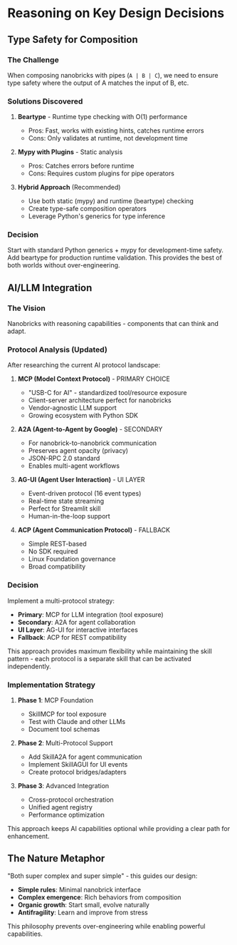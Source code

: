 # Reasoning on Key Design Decisions

## Type Safety for Composition

### The Challenge

When composing nanobricks with pipes (`A | B | C`), we need to ensure type safety where the output of A matches the input of B, etc.

### Solutions Discovered

1. **Beartype** - Runtime type checking with O(1) performance

   - Pros: Fast, works with existing hints, catches runtime errors
   - Cons: Only validates at runtime, not development time

2. **Mypy with Plugins** - Static analysis

   - Pros: Catches errors before runtime
   - Cons: Requires custom plugins for pipe operators

3. **Hybrid Approach** (Recommended)
   - Use both static (mypy) and runtime (beartype) checking
   - Create type-safe composition operators
   - Leverage Python's generics for type inference

### Decision

Start with standard Python generics + mypy for development-time safety. Add beartype for production runtime validation. This provides the best of both worlds without over-engineering.

## AI/LLM Integration

### The Vision

Nanobricks with reasoning capabilities - components that can think and adapt.

### Protocol Analysis (Updated)

After researching the current AI protocol landscape:

1. **MCP (Model Context Protocol)** - PRIMARY CHOICE

   - "USB-C for AI" - standardized tool/resource exposure
   - Client-server architecture perfect for nanobricks
   - Vendor-agnostic LLM support
   - Growing ecosystem with Python SDK

2. **A2A (Agent-to-Agent by Google)** - SECONDARY

   - For nanobrick-to-nanobrick communication
   - Preserves agent opacity (privacy)
   - JSON-RPC 2.0 standard
   - Enables multi-agent workflows

3. **AG-UI (Agent User Interaction)** - UI LAYER

   - Event-driven protocol (16 event types)
   - Real-time state streaming
   - Perfect for Streamlit skill
   - Human-in-the-loop support

4. **ACP (Agent Communication Protocol)** - FALLBACK
   - Simple REST-based
   - No SDK required
   - Linux Foundation governance
   - Broad compatibility

### Decision

Implement a multi-protocol strategy:

- **Primary**: MCP for LLM integration (tool exposure)
- **Secondary**: A2A for agent collaboration
- **UI Layer**: AG-UI for interactive interfaces
- **Fallback**: ACP for REST compatibility

This approach provides maximum flexibility while maintaining the skill pattern - each protocol is a separate skill that can be activated independently.

### Implementation Strategy

1. **Phase 1**: MCP Foundation

   - SkillMCP for tool exposure
   - Test with Claude and other LLMs
   - Document tool schemas

2. **Phase 2**: Multi-Protocol Support

   - Add SkillA2A for agent communication
   - Implement SkillAGUI for UI events
   - Create protocol bridges/adapters

3. **Phase 3**: Advanced Integration
   - Cross-protocol orchestration
   - Unified agent registry
   - Performance optimization

This approach keeps AI capabilities optional while providing a clear path for enhancement.

## The Nature Metaphor

"Both super complex and super simple" - this guides our design:

- **Simple rules**: Minimal nanobrick interface
- **Complex emergence**: Rich behaviors from composition
- **Organic growth**: Start small, evolve naturally
- **Antifragility**: Learn and improve from stress

This philosophy prevents over-engineering while enabling powerful capabilities.

